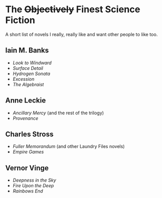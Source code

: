 # The ~~Objectively~~ Finest Science Fiction
A short list of novels I really, really like and want other people to like too.

## Iain M. Banks
* *Look to Windward*
* *Surface Detail*
* *Hydrogen Sonata*
* *Excession*
* *The Algebraist*

## Anne Leckie
* *Ancillary Mercy* (and the rest of the trilogy)
* *Provenance*

## Charles Stross
* *Fuller Memorandum* (and other Laundry Files novels)
* *Empire Games*

## Vernor Vinge
* *Deepness in the Sky*
* *Fire Upon the Deep*
* *Rainbows End*

